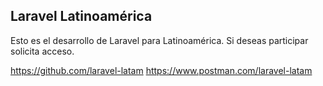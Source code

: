 ## Laravel Latinoamérica
Esto es el desarrollo de Laravel para Latinoamérica. 
Si deseas participar solicita acceso.

https://github.com/laravel-latam
https://www.postman.com/laravel-latam

